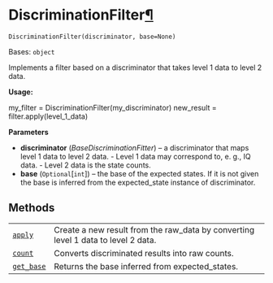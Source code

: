 # DiscriminationFilter[¶](#discriminationfilter "Permalink to this headline")

<span id="undefined" />

`DiscriminationFilter(discriminator, base=None)`

Bases: `object`

Implements a filter based on a discriminator that takes level 1 data to level 2 data.

**Usage:**

my\_filter = DiscriminationFilter(my\_discriminator) new\_result = filter.apply(level\_1\_data)

**Parameters**

*   **discriminator** (*BaseDiscriminationFitter*) – a discriminator that maps level 1 data to level 2 data. - Level 1 data may correspond to, e. g., IQ data. - Level 2 data is the state counts.
*   **base** (`Optional`\[`int`]) – the base of the expected states. If it is not given the base is inferred from the expected\_state instance of discriminator.

## Methods

|                                                                                                                                                                                      |                                                                                    |
| ------------------------------------------------------------------------------------------------------------------------------------------------------------------------------------ | ---------------------------------------------------------------------------------- |
| [`apply`](qiskit.ignis.measurement.DiscriminationFilter.apply#qiskit.ignis.measurement.DiscriminationFilter.apply "qiskit.ignis.measurement.DiscriminationFilter.apply")             | Create a new result from the raw\_data by converting level 1 data to level 2 data. |
| [`count`](qiskit.ignis.measurement.DiscriminationFilter.count#qiskit.ignis.measurement.DiscriminationFilter.count "qiskit.ignis.measurement.DiscriminationFilter.count")             | Converts discriminated results into raw counts.                                    |
| [`get_base`](qiskit.ignis.measurement.DiscriminationFilter.get_base#qiskit.ignis.measurement.DiscriminationFilter.get_base "qiskit.ignis.measurement.DiscriminationFilter.get_base") | Returns the base inferred from expected\_states.                                   |
